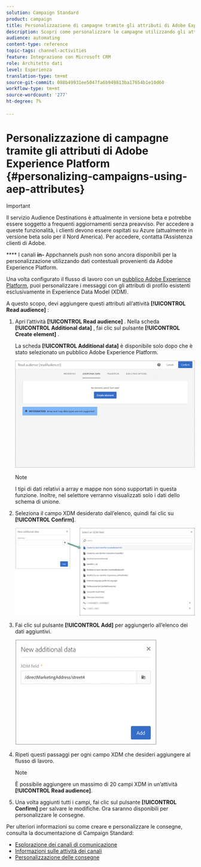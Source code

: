 ```yaml
---
solution: Campaign Standard
product: campaign
title: Personalizzazione di campagne tramite gli attributi di Adobe Experience Platform
description: Scopri come personalizzare le campagne utilizzando gli attributi di Adobe Experience Platform.
audience: automating
content-type: reference
topic-tags: channel-activities
feature: Integrazione con Microsoft CRM
role: Architetto dati
level: Esperienza
translation-type: tm+mt
source-git-commit: 088b49931ee5047fa6b949813ba17654b1e10d60
workflow-type: tm+mt
source-wordcount: '277'
ht-degree: 7%

---
```



# Personalizzazione di campagne tramite gli attributi di Adobe Experience Platform {#personalizing-campaigns-using-aep-attributes}

>[!IMPORTANT]
>
>Il servizio Audience Destinations è attualmente in versione beta e potrebbe essere soggetto a frequenti aggiornamenti senza preavviso. Per accedere a queste funzionalità, i clienti devono essere ospitati su Azure (attualmente in versione beta solo per il Nord America). Per accedere, contatta l’Assistenza clienti di Adobe.
>
>**** I canali  **in-** Appchannels push non sono ancora disponibili per la personalizzazione utilizzando dati contestuali provenienti da Adobe Experience Platform.

Una volta configurato il flusso di lavoro con un [pubblico Adobe Experience Platform](../../integrating/using/aep-about-audience-destinations-service.md), puoi personalizzare i messaggi con gli attributi di profilo esistenti esclusivamente in Experience Data Model (XDM).

A questo scopo, devi aggiungere questi attributi all’attività **[!UICONTROL Read audience]** :

1. Apri l’attività **[!UICONTROL Read audience]** . Nella scheda **[!UICONTROL Additional data]** , fai clic sul pulsante **[!UICONTROL Create element]** .

   La scheda **[!UICONTROL Additional data]** è disponibile solo dopo che è stato selezionato un pubblico Adobe Experience Platform.

   ![](assets/aep_wkf_readaudience_attributes.png)

   >[!NOTE]
   >
   >I tipi di dati relativi a array e mappe non sono supportati in questa funzione. Inoltre, nel selettore verranno visualizzati solo i dati dello schema di unione.

1. Seleziona il campo XDM desiderato dall’elenco, quindi fai clic su **[!UICONTROL Confirm]**.

   ![](assets/aep_wkf_readaudience_perso1.png)

1. Fai clic sul pulsante **[!UICONTROL Add]** per aggiungerlo all’elenco dei dati aggiuntivi.

   ![](assets/aep_wkf_readaudience_perso3.png)

1. Ripeti questi passaggi per ogni campo XDM che desideri aggiungere al flusso di lavoro.

   >[!NOTE]
   >
   >È possibile aggiungere un massimo di 20 campi XDM in un’attività **[!UICONTROL Read audience]**.

1. Una volta aggiunti tutti i campi, fai clic sul pulsante **[!UICONTROL Confirm]** per salvare le modifiche. Ora saranno disponibili per personalizzare le consegne.

Per ulteriori informazioni su come creare e personalizzare le consegne, consulta la documentazione di Campaign Standard:

* [Esplorazione dei canali di comunicazione](../../channels/using/get-started-communication-channels.md)
* [Informazioni sulle attività dei canali](../../automating/using/about-channel-activities.md)
* [Personalizzazione delle consegne](../../designing/using/personalization.md)
